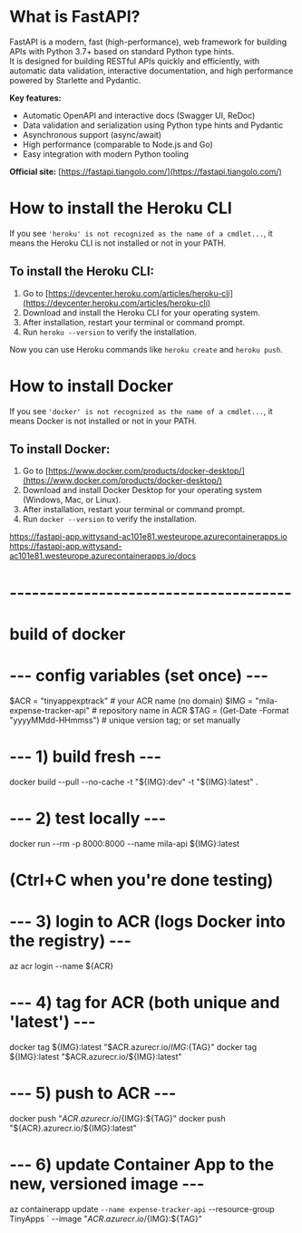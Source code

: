 # What is FastAPI?

FastAPI is a modern, fast (high-performance), web framework for building APIs with Python 3.7+ based on standard Python type hints.  
It is designed for building RESTful APIs quickly and efficiently, with automatic data validation, interactive documentation, and high performance powered by Starlette and Pydantic.

**Key features:**
- Automatic OpenAPI and interactive docs (Swagger UI, ReDoc)
- Data validation and serialization using Python type hints and Pydantic
- Asynchronous support (async/await)
- High performance (comparable to Node.js and Go)
- Easy integration with modern Python tooling

**Official site:** [https://fastapi.tiangolo.com/](https://fastapi.tiangolo.com/)

# How to install the Heroku CLI

If you see `'heroku' is not recognized as the name of a cmdlet...`, it means the Heroku CLI is not installed or not in your PATH.

## To install the Heroku CLI:

1. Go to [https://devcenter.heroku.com/articles/heroku-cli](https://devcenter.heroku.com/articles/heroku-cli)
2. Download and install the Heroku CLI for your operating system.
3. After installation, restart your terminal or command prompt.
4. Run `heroku --version` to verify the installation.

Now you can use Heroku commands like `heroku create` and `heroku push`.

# How to install Docker

If you see `'docker' is not recognized as the name of a cmdlet...`, it means Docker is not installed or not in your PATH.

## To install Docker:

1. Go to [https://www.docker.com/products/docker-desktop/](https://www.docker.com/products/docker-desktop/)
2. Download and install Docker Desktop for your operating system (Windows, Mac, or Linux).
3. After installation, restart your terminal or command prompt.
4. Run `docker --version` to verify the installation.


https://fastapi-app.wittysand-ac101e81.westeurope.azurecontainerapps.io
https://fastapi-app.wittysand-ac101e81.westeurope.azurecontainerapps.io/docs


# --------------------------------------
# build of docker

# --- config variables (set once) ---
$ACR = "tinyappexptrack"                        # your ACR name (no domain)
$IMG = "mila-expense-tracker-api"               # repository name in ACR
$TAG = (Get-Date -Format "yyyyMMdd-HHmmss")     # unique version tag; or set manually

# --- 1) build fresh ---
docker build --pull --no-cache -t "${IMG}:dev" -t "${IMG}:latest" .

# --- 2) test locally ---
docker run --rm -p 8000:8000 --name mila-api ${IMG}:latest
# (Ctrl+C when you're done testing)

# --- 3) login to ACR (logs Docker into the registry) ---
az acr login --name ${ACR}

# --- 4) tag for ACR (both unique and 'latest') ---
docker tag ${IMG}:latest "$ACR.azurecr.io/${IMG}:${TAG}"
docker tag ${IMG}:latest "$ACR.azurecr.io/${IMG}:latest"

# --- 5) push to ACR ---
docker push "${ACR}.azurecr.io/${IMG}:${TAG}"
docker push "${ACR}.azurecr.io/${IMG}:latest"

# --- 6) update Container App to the new, versioned image ---
az containerapp update `
  --name expense-tracker-api `
  --resource-group TinyApps `
  --image "$ACR.azurecr.io/${IMG}:${TAG}"
